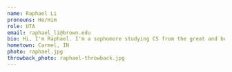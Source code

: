 ```yaml
---
name: Raphael Li
pronouns: He/Him
role: UTA
email: raphael_li@brown.edu
bio: Hi, I'm Raphael. I'm a sophomore studying CS from the great and beautiful city of Carmel, Indiana. I can't watch horror movies and hate mushrooms. Find me at Jo's at 11:30 a.m. everyday.  Praying for you all to get through this semester!!!
hometown: Carmel, IN
photo: raphael.jpg
throwback_photo: raphael-throwback.jpg
---
```

